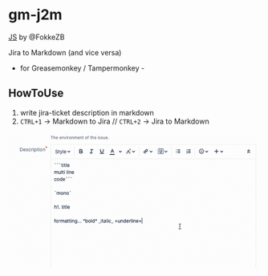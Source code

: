 # gm-j2m
[JS](https://github.com/FokkeZB/J2M/blob/master/src/J2M.js) by @FokkeZB

Jira to Markdown (and vice versa)
- for Greasemonkey / Tampermonkey -

## HowToUse
1. write jira-ticket description in markdown
2. `CTRL+1` -> Markdown to Jira // `CTRL+2` -> Jira to Markdown

![screenrecord](/screenrecord.gif)

